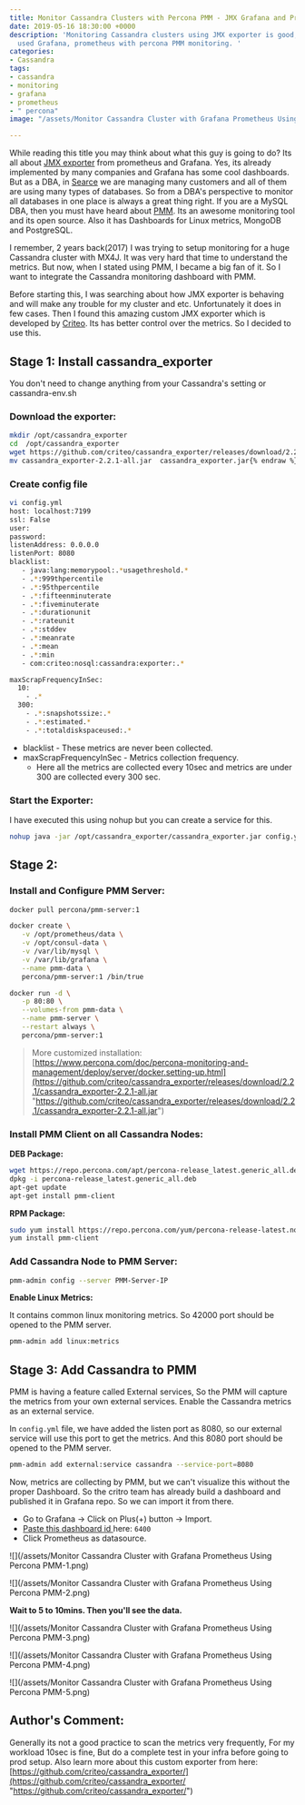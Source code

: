 ```yaml
---
title: Monitor Cassandra Clusters with Percona PMM - JMX Grafana and Prometheus
date: 2019-05-16 18:30:00 +0000
description: 'Monitoring Cassandra clusters using JMX exporter is good, But here we
  used Grafana, prometheus with percona PMM monitoring. '
categories:
- Cassandra
tags:
- cassandra
- monitoring
- grafana
- prometheus
- " percona"
image: "/assets/Monitor Cassandra Cluster with Grafana Prometheus Using Percona PMM.png"

---
```

While reading this title you may think about what this guy is going to do? Its all about [JMX exporter](https://github.com/prometheus/jmx_exporter) from prometheus and Grafana. Yes, its already implemented by many companies and Grafana has some cool dashboards. But as a DBA, in [Searce](https://medium.com/Searce) we are managing many customers and all of them are using many types of databases. So from a DBA's perspective to monitor  all databases in one place is always a great thing right. If you are a MySQL DBA, then you must have heard about [PMM](https://www.percona.com/software/database-tools/percona-monitoring-and-management). Its an awesome monitoring tool and its open source. Also it has Dashboards for Linux metrics, MongoDB and PostgreSQL.

I remember, 2 years back(2017) I was trying to setup monitoring for a huge Cassandra cluster with MX4J. It was very hard that time to understand the metrics. But now, when I stated using PMM, I became a big fan of it. So I want to integrate the Cassandra monitoring dashboard with PMM.

Before starting this, I was searching about how JMX exporter is behaving and will make any trouble for my cluster and etc. Unfortunately it does in few cases. Then I found this amazing custom JMX exporter which is developed by [Criteo](https://github.com/criteo/cassandra_exporter/).  Its has better control over the metrics. So I decided to use this.

## Stage 1: Install cassandra_exporter

You don't need to change anything from your Cassandra's setting or cassandra-env.sh

### Download the exporter:

```sh
mkdir /opt/cassandra_exporter
cd  /opt/cassandra_exporter
wget https://github.com/criteo/cassandra_exporter/releases/download/2.2.1/cassandra_exporter-2.2.1-all.jar
mv cassandra_exporter-2.2.1-all.jar  cassandra_exporter.jar{% endraw %} {% endhighlight %}
```
### Create config file

```sh
vi config.yml
host: localhost:7199
ssl: False
user:
password:
listenAddress: 0.0.0.0
listenPort: 8080
blacklist:
   - java:lang:memorypool:.*usagethreshold.*
   - .*:999thpercentile
   - .*:95thpercentile
   - .*:fifteenminuterate
   - .*:fiveminuterate
   - .*:durationunit
   - .*:rateunit
   - .*:stddev
   - .*:meanrate
   - .*:mean
   - .*:min
   - com:criteo:nosql:cassandra:exporter:.*

maxScrapFrequencyInSec:
  10:
    - .*
  300:
    - .*:snapshotssize:.*
    - .*:estimated.*
    - .*:totaldiskspaceused:.*
```

* blacklist - These metrics are never been collected.
* maxScrapFrequencyInSec - Metrics collection frequency.
  * Here all the metrics are collected every 10sec and metrics are under 300 are collected every 300 sec.

### Start the Exporter:

I have executed this using nohup but you can create a service for this.
```sh
nohup java -jar /opt/cassandra_exporter/cassandra_exporter.jar config.yml &
```
## Stage 2:

### Install and Configure PMM Server:
```sh
docker pull percona/pmm-server:1

docker create \
   -v /opt/prometheus/data \
   -v /opt/consul-data \
   -v /var/lib/mysql \
   -v /var/lib/grafana \
   --name pmm-data \
   percona/pmm-server:1 /bin/true

docker run -d \
   -p 80:80 \
   --volumes-from pmm-data \
   --name pmm-server \
   --restart always \
   percona/pmm-server:1
```

> More customized installation: [https://www.percona.com/doc/percona-monitoring-and-management/deploy/server/docker.setting-up.html](https://github.com/criteo/cassandra_exporter/releases/download/2.2.1/cassandra_exporter-2.2.1-all.jar "https://github.com/criteo/cassandra_exporter/releases/download/2.2.1/cassandra_exporter-2.2.1-all.jar")

### Install PMM Client on all Cassandra Nodes:

**DEB Package:**
```sh
wget https://repo.percona.com/apt/percona-release_latest.generic_all.deb
dpkg -i percona-release_latest.generic_all.deb
apt-get update
apt-get install pmm-client
```

**RPM Package:**
```sh
sudo yum install https://repo.percona.com/yum/percona-release-latest.noarch.rpm
yum install pmm-client
```

### **Add Cassandra Node to PMM Server:**
```sh
pmm-admin config --server PMM-Server-IP
```
**Enable Linux Metrics:**

It contains common linux monitoring metrics. So 42000 port should be opened to the PMM server.
```sh
pmm-admin add linux:metrics
```

## Stage 3: Add Cassandra to PMM

PMM is having a feature called External services, So the PMM will capture the metrics from your own external services. Enable the Cassandra metrics as an external service.

In `config.yml` file, we have added the listen port as 8080, so our external service will use this port to get the metrics. And this 8080 port should be opened to the PMM server.

```sh
pmm-admin add external:service cassandra --service-port=8080
```

Now, metrics are collecting by PMM, but we can't visualize this without the proper Dashboard. So the critro team has already build a dashboard and published it in Grafana repo. So we can import it from there.

* Go to Grafana -> Click on Plus(+) button -> Import.
* [Paste this dashboard id ](https://grafana.com/dashboards/6400)here: `6400`
* Click Prometheus as datasource.

![](/assets/Monitor Cassandra Cluster with Grafana Prometheus Using Percona PMM-1.png)

![](/assets/Monitor Cassandra Cluster with Grafana Prometheus Using Percona PMM-2.png)

**Wait to 5 to 10mins. Then you'll see the data.**

![](/assets/Monitor Cassandra Cluster with Grafana Prometheus Using Percona PMM-3.png)

![](/assets/Monitor Cassandra Cluster with Grafana Prometheus Using Percona PMM-4.png)

![](/assets/Monitor Cassandra Cluster with Grafana Prometheus Using Percona PMM-5.png)

## Author's Comment: 

Generally its not a good practice to scan the metrics very frequently, For my workload 10sec is fine, But do a complete test in your infra before going to prod setup. Also learn more about this custom exporter from here: [https://github.com/criteo/cassandra_exporter/](https://github.com/criteo/cassandra_exporter/ "https://github.com/criteo/cassandra_exporter/")
